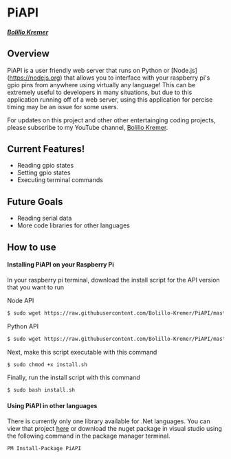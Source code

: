 # PiAPI
##### [Bolillo Kremer](https://youtube.com/BolilloKremer?https://www.youtube.com/BolilloKremer?sub_confirmation=1)

## Overview
PiAPI is a user friendly web server that runs on Python or [Node.js] (https://nodejs.org) that allows you to interface with your raspberry pi's gpio pins from anywhere using virtually any language! This can be extremely useful to developers in many situations, but due to this application running off of a web server, using this application for percise timing may be an issue for some users.

For updates on this project and other other entertainging coding projects, please subscribe to my YouTube channel, [Bolillo Kremer](https://youtube.com/BolilloKremer?https://www.youtube.com/BolilloKremer?sub_confirmation=1). 

## Current Features!
  - Reading gpio states
  - Setting gpio states
  - Executing terminal commands
  
## Future Goals
 - Reading serial data
 - More code libraries for other languages


## How to use
#### Installing PiAPI on your Raspberry Pi
In your raspberry pi terminal, download the install script for the API version that you want to run

Node API
```sh
$ sudo wget https://raw.githubusercontent.com/Bolillo-Kremer/PiAPI/master/Node/install.sh
```

Python API
```sh
$ sudo wget https://raw.githubusercontent.com/Bolillo-Kremer/PiAPI/master/Python/install.sh
```

Next, make this script executable with this command
```sh
$ sudo chmod +x install.sh
```
Finally, run the install script with this command
```sh
$ sudo bash install.sh
```
#### Using PiAPI in other languages

There is currently only one library available for .Net languages. You can view that project [here](https://github.com/Bolillo-Kremer/PiAPI.NET) or download the nuget package in visual studio using the following command in the package manager terminal.
```
PM Install-Package PiAPI
```
